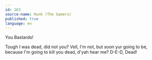 ```yaml
---
id: 163
source-name: Hunk (The Gamers)
published: true
language: en
---
```

You Bastards!

Tough I was dead, did not you? Vell, I'm not, but soon yur going to be, because I'm going to kill you dead, d'yah hear me? D-E-D, Dead!
